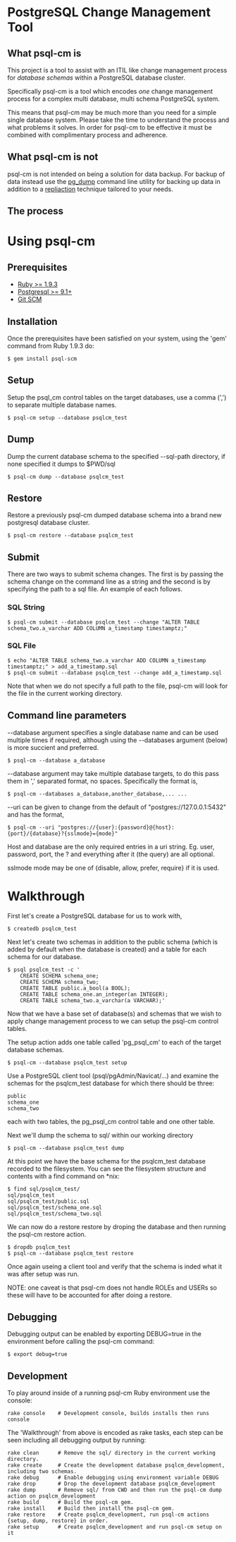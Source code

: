 # PostgreSQL Change Management Tool

## What psql-cm is

This project is a tool to assist with an ITIL like change management process
for *database schemas* within a PostgreSQL database cluster.

Specifically psql-cm is a tool which encodes *one* change management process
for a complex multi database, multi schema PostgreSQL system.

This means that psql-cm may be much more than you need for a simple
single database system.  Please take the time to understand the process and
what problems it solves. In order for psql-cm to be effective it must be
combined with complimentary process and adherence.

## What psql-cm is not

psql-cm is not intended on being a solution for data backup.
For backup of data instead use the
[pg\_dump](http://www.postgresql.org/docs/current/static/app-pgdump.html)
command line utility for backing up data in addition to a
[repliaction](http://www.postgresql.org/docs/current/static/different-replication-solutions.html)
technique tailored to your needs.

## The process

# Using psql-cm

## Prerequisites

- [Ruby >= 1.9.3](http://www.ruby-lang.org/en/)
- [Postgresql >= 9.1+](http://www.postgresql.org/)
- [Git SCM](http://git-scm.com/)

## Installation

Once the prerequisites have been satisfied on your system, using the
'gem' command from Ruby 1.9.3 do:

    $ gem install psql-scm

## Setup

Setup the psql\_cm control tables on the target databases, use a comma (',')
to separate multiple database names.

    $ psql-cm setup --database psqlcm_test

## Dump

Dump the current database schema to the specified --sql-path directory, if none
specified it dumps to $PWD/sql

    $ psql-cm dump --database psqlcm_test

## Restore

Restore a previously psql-cm dumped database schema into a brand new postgresql
database cluster.

    $ psql-cm restore --database psqlcm_test

## Submit

There are two ways to submit schema changes. The first is by passing the schema
change on the command line as a string and the second is by specifying the path
to a sql file. An example of each follows.

### SQL String

    $ psql-cm submit --database psqlcm_test --change "ALTER TABLE schema_two.a_varchar ADD COLUMN a_timestamp timestamptz;"

### SQL File

    $ echo "ALTER TABLE schema_two.a_varchar ADD COLUMN a_timestamp timestamptz;" > add_a_timestamp.sql
    $ psql-cm submit --database psqlcm_test --change add_a_timestamp.sql

Note that when we do not specify a full path to the file, psql-cm will look
for the file in the current working directory.

## Command line parameters

--database argument specifies a single database name and can be used multiple
times if required, although using the --databases argument (below) is more
succient and preferred.

    $ psql-cm --database a_database

--database argument may take multiple database targets, to do this pass them
in ',' separated format, no spaces. Specifically the format is,

    $ psql-cm --databases a_database,another_database,... ...

--uri can be given to change from the default of "postgres://127.0.0.1:5432" and
has the format,

    $ psql-cm --uri "postgres://{user}:{password}@{host}:{port}/{database}?{sslmode}={mode}"

Host and database are the only required entries in a uri string. Eg.  user,
password, port, the ? and everything after it (the query) are all optional.

sslmode mode may be one of {disable, allow, prefer, require} if it is used.

# Walkthrough

First let's create a PostgreSQL database for us to work with,

    $ createdb psqlcm_test

Next let's create two schemas in addition to the public schema (which is added
by default when the database is created) and a table for each schema for our
database.

    $ psql psqlcm_test -c '
        CREATE SCHEMA schema_one;
        CREATE SCHEMA schema_two;
        CREATE TABLE public.a_bool(a BOOL);
        CREATE TABLE schema_one.an_integer(an INTEGER);
        CREATE TABLE schema_two.a_varchar(a VARCHAR);'


Now that we have a base set of database(s) and schemas that we wish to apply
change management process to we can setup the psql-cm control tables.

The setup action adds one table called 'pg\_psql\_cm' to each of the target
database schemas.

    $ psql-cm --database psqlcm_test setup

Use a PostgreSQL client tool (psql/pgAdmin/Navicat/...) and examine the schemas
for the psqlcm\_test database for which there should be three:

    public
    schema_one
    schema_two

each with two tables, the pg\_psql\_cm control table and one other table.

Next we'll dump the schema to sql/ within our working directory

    $ psql-cm --database psqlcm_test dump

At this point we have the base schema for the psqlcm\_test database recorded to
the filesystem. You can see the filesystem structure and contents with
a find command on \*nix:

    $ find sql/psqlcm_test/
    sql/psqlcm_test
    sql/psqlcm_test/public.sql
    sql/psqlcm_test/schema_one.sql
    sql/psqlcm_test/schema_two.sql

We can now do a restore restore by droping the database and then running the
psql-cm restore action.

    $ dropdb psqlcm_test
    $ psql-cm --database psqlcm_test restore

Once again useing a client tool and verify that the schema is inded what it was
after setup was run.

NOTE: one caveat is that psql-cm does not handle ROLEs and USERs so these will
have to be accounted for after doing a restore.

## Debugging

Debugging output can be enabled by exporting DEBUG=true in the environment
before calling the psql-cm command:

    $ export debug=true

## Development

To play around inside of a running psql-cm Ruby environment use the console:

    rake console    # Development console, builds installs then runs console

The 'Walkthrough' from above is encoded as rake tasks, each step can be
seen including all debugging output by running:

    rake clean      # Remove the sql/ directory in the current working directory.
    rake create     # Create the development database psqlcm_development, including two schemas.
    rake debug      # Enable debugging using environment variable DEBUG
    rake drop       # Drop the development database psqlcm_development
    rake dump       # Remove sql/ from CWD and then run the psql-cm dump action on psqlcm_development
    rake build      # Build the psql-cm gem.
    rake install    # Build then install the psql-cm gem.
    rake restore    # Create psqlcm_development, run psql-cm actions {setup, dump, restore} in order.
    rake setup      # Create psqlcm_development and run psql-cm setup on it

